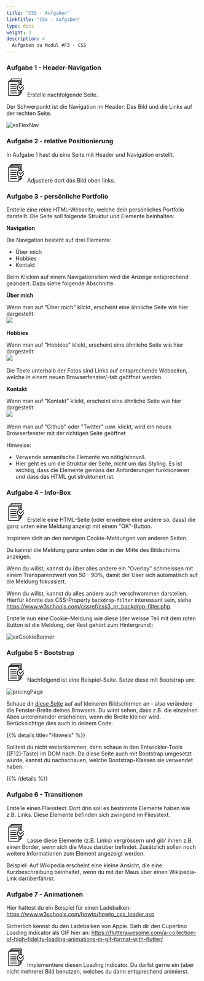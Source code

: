 ```yaml
---
title: "CSS - Aufgaben"
linkTitle: "CSS - Aufgaben"
type: docs
weight: 2
description: >
  Aufgaben zu Modul #F3 - CSS
---
```


### Aufgabe 1 - Header-Navigation

![task1](/images/task.png) Erstelle nachfolgende Seite.

Der Schwerpunkt ist die Navigation im Header: Das Bild und die Links auf der rechten Seite.

![exFlexNav](../ex_flexbox-navigation.jpeg "So soll deine Seite mit Navigation ungefähr aussehen.")

### Aufgabe 2 - relative Positionierung
In Aufgabe 1 hast du eine Seite mit Header und Navigation erstellt.

![task2](/images/task.png) Adjustiere dort das Bild oben links.

### Aufgabe 3 - persönliche Portfolio
Erstelle eine reine HTML-Webseite, welche dein persönliches Portfolio darstellt.
Die Seite soll folgende Struktur und Elemente beinhalten:

**Navigation**

Die Navigation besteht auf drei Elemente:
* Über mich
* Hobbies
* Kontakt

Beim Klicken auf einem Navigationsitem wird die Anzeige entsprechend geändert. Dazu siehe folgende Abschnitte.

**Über mich**

Wenn man auf "Über mich" klickt, erscheint eine ähnliche Seite wie hier dargestellt:  
![](../01_about.png)

**Hobbies**

Wenn man auf "Hobbies" klickt, erscheint eine ähnliche Seite wie hier dargestellt:  
![](../01_hobbies.png)

Die Texte unterhalb der Fotos sind Links auf entsprechende Webseiten, welche in einem neuen Browserfenster/-tab geöffnet werden.

**Kontakt**

Wenn man auf "Kontakt" klickt, erscheint eine ähnliche Seite wie hier dargestellt:  
![](../01_kontakt.png)

Wenn man auf "Github" oder "Twitter" usw. klickt, wird ein neues Browserfenster mit der richtigen Seite geöffnet

Hinweise:
* Verwende semantische Elemente wo nötig/sinnvoll.
* Hier geht es um die Struktur der Seite, nicht um das Styling. Es ist wichtig, dass die Elemente gemäss der Anforderungen funktionieren und dass das HTML gut strukturiert ist.

### Aufgabe 4 - Info-Box
![task4](/images/task.png) Erstelle eine HTML-Seite (oder erweitere eine andere so, dass) die ganz unten eine Meldung anzeigt mit einem "OK"-Button. 

Inspiriere dich an den nervigen Cookie-Meldungen von anderen Seiten.

Du kannst die Meldung ganz unten oder in der Mitte des Bildschirms anzeigen.

Wenn du willst, kannst du über alles andere ein "Overlay" schmeissen mit einem Transparenzwert von 50 - 90%, damit der User sich automatisch auf die Meldung fokussiert.

Wenn du willst, kannst du alles andere auch verschwommen darstellen. Hierfür könnte das CSS-Property `backdrop-filter` interessant sein, siehe https://www.w3schools.com/cssref/css3_pr_backdrop-filter.php.

Erstelle nun eine Cookie-Meldung wie diese (der weisse Teil mit dem roten Button ist die Meldung, der Rest gehört zum Hintergrund):


![exCookieBanner](../ex_pos_abs_cookie_banner.jpeg)

### Aufgabe 5 - Bootstrap
![task5](/images/task.png) Nachfolgend ist eine Beispiel-Seite. Setze diese mit Bootstrap um:

![pricingPage](../bootstrap-pricing-page-example.jpg)

Schaue dir [diese Seite](https://getbootstrap.com/docs/5.1/examples/pricing/) auf auf kleineren Bildschirmen an - also verändere die Fenster-Breite deines Browsers. Du wirst sehen, dass z.B. die einzelnen Abos untereinander erscheinen, wenn die Breite kleiner wird. Berücksichtige dies auch in deinem Code.

{{% details title="Hinweis" %}}

Solltest du nicht weiterkommen, dann schaue in den Entwickler-Tools ([F12]-Taste) im DOM nach. Da diese Seite auch mit Bootstrap umgesetzt wurde, kannst du nachschauen, welche Bootstrap-Klassen sie verwendet haben.

{{% /details %}}


### Aufgabe 6 - Transitionen
Erstelle einen Fliesstext. Dort drin soll es bestimmte Elemente haben wie z.B. Links. Diese Elemente befinden sich zwingend im Fliesstext.

![task6](/images/task.png) Lasse diese Elemente (z.B. Links) vergrössern und gib' ihnen z.B. einen Border, wenn sich die Maus darüber befindet. Zusätzlich sollen noch weitere Informationen zum Element angezeigt werden.

Beispiel: Auf Wikipedia erscheint eine kleine Ansicht, die eine Kurzbeschreibung beinhaltet, wenn du mit der Maus über einen Wikipedia-Link darüberfährst.

### Aufgabe 7 - Animationen
Hier hattest du ein Beispiel für einen Ladebalken: https://www.w3schools.com/howto/howto_css_loader.asp

Sicherlich kennst du den Ladebalken von Apple. Sieh dir den Cupertino Loading Indicator als GIF hier an: https://flutterawesome.com/a-collection-of-high-fidelity-loading-animations-in-gif-format-with-flutter/

![task7](/images/task.png) Implementiere diesen Loading Indicator. Du darfst gerne ein (aber nicht mehrere) Bild benutzen, welches du dann entsprechend animierst.